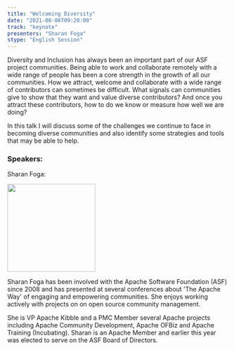 ```yaml
---
title: "Welcoming Diversity"
date: "2021-08-06T09:20:00"
track: "keynote"
presenters: "Sharan Foga"
stype: "English Session"
---
```

Diversity and Inclusion has always been an important part of our ASF project communities. Being able to work and collaborate remotely with a wide range of people has been a core strength in the growth of all our communities. How we attract, welcome and collaborate with a wide range of contributors can sometimes be difficult. What signals can communities give to show that they want and value diverse contributors? And once you attract these contributors, how to do we know or measure how well we are doing?


In this talk I will discuss some of the challenges we continue to face in becoming diverse communities and also identify some strategies and tools that may be able to help.

### Speakers:
Sharan Foga:

<img src="images/speaker/Sharan-Foga.jpg" width="200"/>

Sharan Foga has been involved with the Apache Software Foundation (ASF) since 2008 and has presented at several conferences about 'The Apache Way' of engaging and empowering communities. She enjoys working actively with projects on on open source community management.

She is VP Apache Kibble and a PMC Member several Apache projects including Apache Community Development, Apache OFBiz and Apache Training (Incubating).
Sharan is an Apache Member and earlier this year was elected to serve on the ASF Board of Directors.
